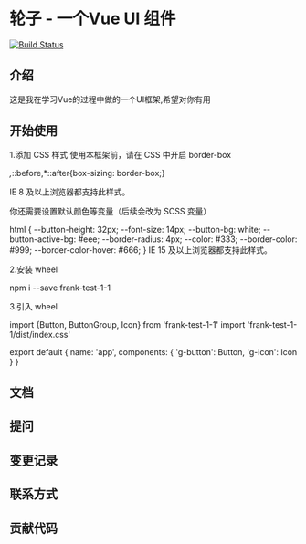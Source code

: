 # 轮子 - 一个Vue UI 组件

[![Build Status](https://travis-ci.org/tyj1113/wheel.svg?branch=master)](https://travis-ci.org/tyj1113/wheel)

## 介绍

这是我在学习Vue的过程中做的一个UI框架,希望对你有用

## 开始使用

1.添加 CSS 样式 使用本框架前，请在 CSS 中开启 border-box

*,*::before,*::after{box-sizing: border-box;}

IE 8 及以上浏览器都支持此样式。

你还需要设置默认颜色等变量（后续会改为 SCSS 变量）

html {
--button-height: 32px;
--font-size: 14px;
--button-bg: white;
--button-active-bg: #eee;
--border-radius: 4px;
--color: #333;
--border-color: #999;
--border-color-hover: #666;
}
IE 15 及以上浏览器都支持此样式。

2.安装 wheel

npm i --save frank-test-1-1

3.引入 wheel

import {Button, ButtonGroup, Icon} from 'frank-test-1-1'
import 'frank-test-1-1/dist/index.css'

export default {
name: 'app',
components: {
'g-button': Button,
'g-icon': Icon
}
}

## 文档
## 提问
## 变更记录
## 联系方式
## 贡献代码